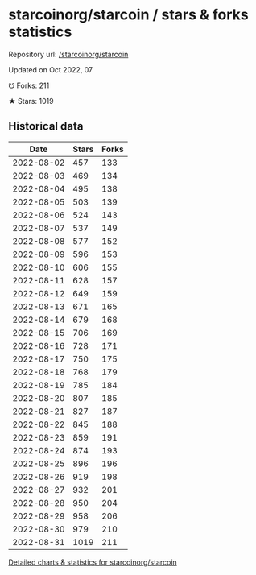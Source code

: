 # starcoinorg/starcoin / stars & forks statistics

Repository url: [/starcoinorg/starcoin](https://github.com/starcoinorg/starcoin)

Updated on Oct 2022, 07

☋ Forks: 211

★ Stars: 1019

## Historical data
| Date | Stars | Forks |
|------|-------|-------|
| 2022-08-02 | 457 | 133 | 
| 2022-08-03 | 469 | 134 | 
| 2022-08-04 | 495 | 138 | 
| 2022-08-05 | 503 | 139 | 
| 2022-08-06 | 524 | 143 | 
| 2022-08-07 | 537 | 149 | 
| 2022-08-08 | 577 | 152 | 
| 2022-08-09 | 596 | 153 | 
| 2022-08-10 | 606 | 155 | 
| 2022-08-11 | 628 | 157 | 
| 2022-08-12 | 649 | 159 | 
| 2022-08-13 | 671 | 165 | 
| 2022-08-14 | 679 | 168 | 
| 2022-08-15 | 706 | 169 | 
| 2022-08-16 | 728 | 171 | 
| 2022-08-17 | 750 | 175 | 
| 2022-08-18 | 768 | 179 | 
| 2022-08-19 | 785 | 184 | 
| 2022-08-20 | 807 | 185 | 
| 2022-08-21 | 827 | 187 | 
| 2022-08-22 | 845 | 188 | 
| 2022-08-23 | 859 | 191 | 
| 2022-08-24 | 874 | 193 | 
| 2022-08-25 | 896 | 196 | 
| 2022-08-26 | 919 | 198 | 
| 2022-08-27 | 932 | 201 | 
| 2022-08-28 | 950 | 204 | 
| 2022-08-29 | 958 | 206 | 
| 2022-08-30 | 979 | 210 | 
| 2022-08-31 | 1019 | 211 | 


[Detailed charts & statistics for starcoinorg/starcoin](https://reviewgithub.com/rep/starcoinorg/starcoin)
